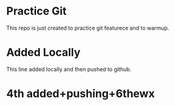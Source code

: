 # Practice Git
This repo is just created to practice git featurece and to warmup.

# Added Locally
This line added locally and then pushed to github.

# 4th added+pushing+6thewx
